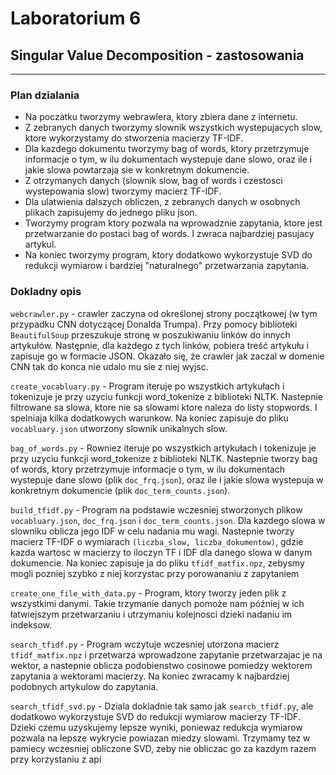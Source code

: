 # Laboratorium 6

## Singular Value Decomposition - zastosowania

---

### Plan dzialania

- Na poczatku tworzymy webrawlera, ktory zbiera dane z internetu.
- Z zebranych danych tworzymy slownik wszystkich wystepujacych slow, ktore wykorzystamy do stworzenia macierzy TF-IDF.
- Dla kazdego dokumentu tworzymy bag of words, ktory przetrzymuje informacje o tym, w ilu dokumentach wystepuje dane
  slowo, oraz ile i jakie slowa powtarzaja sie w konkretnym dokumencie.
- Z otrzymanych danych (slownik slow, bag of words i czestosci wystepowania slow) tworzymy macierz TF-IDF.
- Dla ulatwienia dalszych obliczen, z zebranych danych w osobnych plikach zapisujemy do jednego pliku json.
- Tworzymy program ktory pozwala na wprowadznie zapytania, ktore jest przetwarzanie do postaci bag of words. I zwraca
  najbardziej pasujacy artykul.
- Na koniec tworzymy program, ktory dodatkowo wykorzystuje SVD do redukcji wymiarow i bardziej "naturalnego"
  przetwarzania zapytania.

### Dokladny opis

`webcrawler.py` - crawler zaczyna od określonej strony początkowej (w tym przypadku CNN dotyczącej Donalda Trumpa). Przy
pomocy biblioteki `BeautifulSoup` przeszukuje stronę w poszukiwaniu linków do innych artykułów. Następnie, dla każdego z
tych linków, pobiera treść artykułu i zapisuje go w formacie JSON. Okazało się, że crawler jak zaczal w domenie CNN tak
do konca nie udalo mu sie z niej wyjsc.

`create_vocabluary.py` - Program iteruje po wszystkich artykułach i tokenizuje je przy uzyciu funkcji word_tokenize z
biblioteki NLTK. Nastepnie filtrowane sa slowa, ktore nie sa slowami ktore naleza do listy stopwords. I spelniaja kilka
dodatkowych warunkow. Na koniec zapisuje do pliku `vocabluary.json` utworzony slownik unikalnych slow.

`bag_of_words.py` - Rowniez iteruje po wszystkich artykułach i tokenizuje je przy uzyciu funkcji word_tokenize z
biblioteki NLTK. Nastepnie tworzy bag of words, ktory przetrzymuje informacje o tym, w ilu dokumentach wystepuje dane
slowo (plik `doc_frq.json`), oraz ile i jakie slowa wystepuja w konkretnym dokumencie (plik `doc_term_counts.json`).

`build_tfidf.py` - Program na podstawie wczesniej stworzonych plikow `vocabluary.json`, `doc_frq.json` i
`doc_term_counts.json`. Dla kazdego slowa w slowniku oblicza jego IDF w celu nadania mu wagi. Nastepnie tworzy macierz
TF-IDF o wymiarach `(liczba_slow, liczba_dokumentow)`, gdzie kazda wartosc w macierzy to iloczyn TF i IDF dla danego
slowa w danym dokumencie. Na koniec zapisuje ja do pliku `tfidf_matfix.npz`, zebysmy mogli pozniej szybko z niej
korzystac przy porowananiu z zapytaniem

`create_one_file_with_data.py` - Program, ktory tworzy jeden plik z wszystkimi danymi. Takie trzymanie danych pomoże nam
później w ich łatwiejszym przetwarzaniu i utrzymaniu kolejnosci dzieki nadaniu im indeksow.

`search_tfidf.py` - Program wczytuje wczesniej utorzona macierz `tfidf_matfix.npz` i przetwarza wprowadzone zapytanie
przetwarzajac je na wektor, a nastepnie oblicza podobienstwo cosinowe pomiedzy wektorem zapytania a wektorami macierzy.
Na koniec zwracamy k najbardziej podobnych artykulow do zapytania.

`search_tfidf_svd.py` - Dziala dokladnie tak samo jak `search_tfidf.py`, ale dodatkowo wykorzystuje SVD do redukcji
wymiarow macierzy TF-IDF. Dzieki czemu uzyskujemy lepsze wyniki, poniewaz redukcja wymiarow pozwala na lepsze wykrycie
powiazan miedzy slowami. Trzymamy tez w pamiecy wczesniej obliczone SVD, zeby nie obliczac go za kazdym razem przy
korzystaniu z api